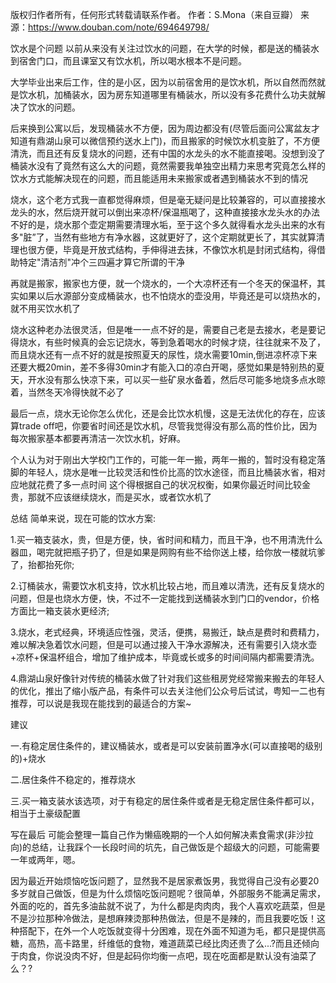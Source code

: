 版权归作者所有，任何形式转载请联系作者。
作者：S.Mona（来自豆瓣）
来源：https://www.douban.com/note/694649798/

饮水是个问题
  以前从来没有关注过饮水的问题，在大学的时候，都是送的桶装水到宿舍门口，而且课室又有饮水机，所以喝水根本不是问题。

  大学毕业出来后工作，住的是小区，因为以前宿舍用的是饮水机，所以自然而然就是饮水机，加桶装水，因为房东知道哪里有桶装水，所以没有多花费什么功夫就解决了饮水的问题。

  后来换到公寓以后，发现桶装水不方便，因为周边都没有(尽管后面问公寓盆友才知道有鼎湖山泉可以微信预约送水上门)，而且搬家的时候饮水机变脏了，不方便清洗，而且还有反复烧水的问题，还有中国的水龙头的水不能直接喝。没想到没了桶装水没有了竟然有这么大的问题，竟然需要我单独空出精力来思考究竟怎么样的饮水方式能解决现在的问题，而且能适用未来搬家或者遇到桶装水不到的情况

  烧水，这个老方式我一直都觉得麻烦，但是毫无疑问是比较兼容的，可以直接接水龙头的水，然后烧开就可以倒出来凉杯/保温瓶喝了，这种直接接水龙头水的办法不好的是，烧水那个壶定期需要清理水垢，至于这个多久就得看水龙头出来的水有多"脏”了，当然有些地方有净水器，这就更好了，这个定期就更长了，其实就算清理也很方便，毕竟是开放式结构，手伸得进去抹，不像饮水机是封闭式结构，得借助特定"清洁剂"冲个三四遍才算它所谓的干净

  再就是搬家，搬家也方便，就一个烧水的，一个大凉杯还有一个冬天的保温杯，其实如果以后水源部分变成桶装水，也不怕烧水的壶没用，毕竟还是可以烧热水的，就不用买饮水机了

  烧水这种老办法很灵活，但是唯一一点不好的是，需要自己老是去接水，老是要记得烧水，有些时候真的会忘记烧水，等到急着喝水的时候才烧，往往就来不及了，而且烧水还有一点不好的就是按照夏天的尿性，烧水需要10min,倒进凉杯凉下来还要大概20min，差不多得30min才有能入口的凉白开喝，感觉如果是特别热的夏天，开水没有那么快凉下来，可以买一些矿泉水备着，然后尽可能多地烧多点水晾着，当然冬天冷得快就不必了

  最后一点，烧水无论你怎么优化，还是会比饮水机慢，这是无法优化的存在，应该算trade off吧，你要省时间还是饮水机，尽管我觉得没有那么高的性价比，因为每次搬家基本都要再清洁一次饮水机，好麻。

个人认为对于刚出大学校门工作的，可能一年一搬，两年一搬的，暂时没有稳定落脚的年轻人，烧水是唯一比较灵活和性价比高的饮水途径，而且比桶装水省，相对应地就花费了多一点时间
这个得根据自己的状况权衡，如果你最近时间比较金贵，那就不应该继续烧水，而是买水，或者饮水机了

总结
简单来说，现在可能的饮水方案:

1.买一箱支装水，贵，但是方便，快，省时间和精力，而且干净，也不用清洗什么器皿，喝完就把瓶子扔了，但是如果是网购有些不给你送上楼，给你放一楼就坑爹了，抬都抬死你;

2.订桶装水，需要饮水机支持，饮水机比较占地，而且难以清洗，还有反复烧水的问题，但是也烧水方便，快，不过不一定能找到送桶装水到门口的vendor，价格方面比一箱支装水更经济;

3.烧水，老式经典，环境适应性强，灵活，便携，易搬迁，缺点是费时和费精力，难以解决急着饮水问题，但是可以通过接入干净水源解决，还有需要引入烧水壶+凉杯+保温杯组合，增加了维护成本，毕竟或长或多的时间间隔内都需要清洗。

4.鼎湖山泉好像针对传统的桶装水做了针对我们这些租房党经常搬来搬去的年轻人的优化，推出了缩小版产品，有条件可以去关注他们公众号后试试，粤知一二也有推荐，可以说是我现在能找到的最适合的方案~

建议

一.有稳定居住条件的，建议桶装水，或者是可以安装前置净水(可以直接喝的级别的)+烧水

二.居住条件不稳定的，推荐烧水

三.买一箱支装水该选项，对于有稳定的居住条件或者是无稳定居住条件都可以，相当于土豪级配置

写在最后
可能会整理一篇自己作为懒癌晚期的一个人如何解决素食需求(非沙拉向)的总结，让我踩个一长段时间的坑先，自己做饭是个超级大的问题，可能需要一年或两年，嗯。

因为最近开始烦恼吃饭问题了，显然我不是居家煮饭男，我觉得自己没有必要20多岁就自己做饭，但是为什么烦恼吃饭问题呢？很简单，外部服务不能满足需求，外面的吃的，首先多油盐就不说了，为什么都是肉肉肉，我个人喜欢吃蔬菜，但是不是沙拉那种冷做法，是想麻辣烫那种热做法，但是不是辣的，而且我要吃饭！这种搭配下，在外一个人吃饭就变得十分困难，现在外面不知道为毛，都只是提供高糖，高热，高卡路里，纤维低的食物，难道蔬菜已经比肉还贵了么...?而且还倾向于肉食，你说没肉不好，但是起码你均衡一点吧，现在吃面都是默认没有油菜了么？?
